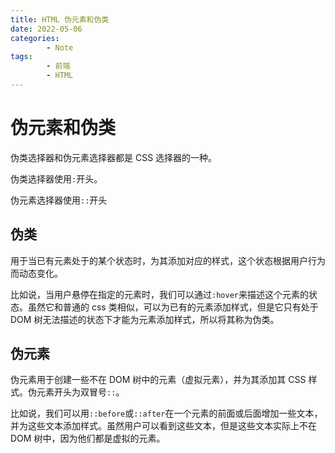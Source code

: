 ```yaml
---
title: HTML 伪元素和伪类
date: 2022-05-06
categories:
        - Note
tags:
        - 前端
        - HTML
---
```


# 伪元素和伪类

伪类选择器和伪元素选择器都是 CSS 选择器的一种。

伪类选择器使用`:`开头。

伪元素选择器使用`::`开头

## 伪类

用于当已有元素处于的某个状态时，为其添加对应的样式，这个状态根据用户行为而动态变化。

比如说，当用户悬停在指定的元素时，我们可以通过`:hover`来描述这个元素的状态。虽然它和普通的 css 类相似，可以为已有的元素添加样式，但是它只有处于 DOM 树无法描述的状态下才能为元素添加样式，所以将其称为伪类。

## 伪元素

伪元素用于创建一些不在 DOM 树中的元素（虚拟元素），并为其添加其 CSS 样式。伪元素开头为双冒号`::`。

比如说，我们可以用`::before`或`::after`在一个元素的前面或后面增加一些文本，并为这些文本添加样式。虽然用户可以看到这些文本，但是这些文本实际上不在 DOM 树中，因为他们都是虚拟的元素。

##
